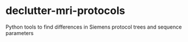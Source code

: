 # declutter-mri-protocols
Python tools to find differences in Siemens protocol trees and sequence parameters
